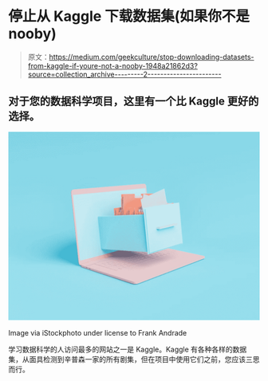 # 停止从 Kaggle 下载数据集(如果你不是 nooby)

> 原文：<https://medium.com/geekculture/stop-downloading-datasets-from-kaggle-if-youre-not-a-nooby-1948a21862d3?source=collection_archive---------2----------------------->

## 对于您的数据科学项目，这里有一个比 Kaggle 更好的选择。

![](img/c87ab8b42d0de2c5857a5576748041e3.png)

Image via iStockphoto under license to Frank Andrade

学习数据科学的人访问最多的网站之一是 Kaggle。Kaggle 有各种各样的数据集，从面具检测到辛普森一家的所有剧集，但在项目中使用它们之前，您应该三思而行。